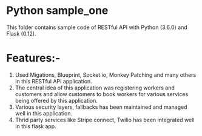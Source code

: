 # Python sample_one

This folder contains sample code of RESTful API with Python (3.6.0) and Flask (0.12).
# Features:-

1. Used Migations, Blueprint, Socket.io, Monkey Patching and many others in this RESTful API application.
2. The central idea of this application was registering workers and customers and allow customers to book workers for various services being offered by this application.
3. Various security layers, fallbacks has been maintained and managed well in this application.
4. Thrid party services like Stripe connect, Twilio has been integrated well in this flask app.